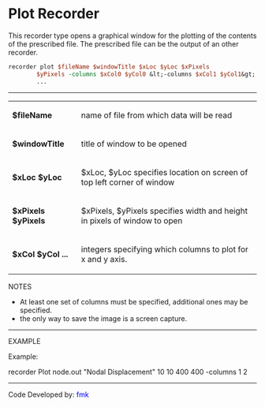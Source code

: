 # Plot Recorder

<p>This recorder type opens a graphical window for the plotting of the
contents of the prescribed file. The prescribed file can be the output
of an other recorder.</p>

```tcl
recorder plot $fileName $windowTitle $xLoc $yLoc $xPixels
        $yPixels -columns $xCol0 $yCol0 &lt;-columns $xCol1 $yCol1&gt;
        ...
```

<hr />
<table>
<tbody>
<tr class="odd">
<td><p><strong>$fileName</strong></p></td>
<td><p>name of file from which data will be read</p></td>
</tr>
<tr class="even">
<td><p><strong>$windowTitle</strong></p></td>
<td><p>title of window to be opened</p></td>
</tr>
<tr class="odd">
<td><p><strong>$xLoc $yLoc</strong></p></td>
<td><p>$xLoc, $yLoc specifies location on screen of top left corner of
window</p></td>
</tr>
<tr class="even">
<td><p><strong>$xPixels $yPixels</strong></p></td>
<td><p>$xPixels, $yPixels specifies width and height in pixels of window
to open</p></td>
</tr>
<tr class="odd">
<td><p><strong>$xCol $yCol ...</strong></p></td>
<td><p>integers specifying which columns to plot for x and y
axis.</p></td>
</tr>
</tbody>
</table>
<p>NOTES</p>
<ul>
<li>At least one set of columns must be specified, additional ones may
be specified.</li>
<li>the only way to save the image is a screen capture.</li>
</ul>
<hr />
<p>EXAMPLE</p>
<p>Example:</p>
<p>recorder Plot node.out "Nodal Displacement" 10 10 400 400 -columns 1
2</p>
<hr />
<p>Code Developed by: <span style="color:blue"> fmk
</span></p>
